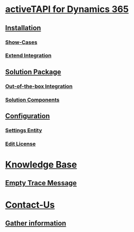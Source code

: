 # [activeTAPI for Dynamics 365](README.md)

## [Installation](admin/installation/README.md)
### [Show-Cases](admin/installation/usecase.md)
### [Extend Integration](admin/installation/extend-integration.md)
## [Solution Package](admin/solution/README.md)
### [Out-of-the-box Integration](admin/solution/oob_integration.md)
### [Solution Components](admin/solution/components.md)
## [Configuration](admin/configuration/README.md)
### [Settings Entity](admin/configuration/settingentity.md)
### [Edit License](admin/configuration/license.md)

# [Knowledge Base](kb/README.md)
## [Empty Trace Message](kb/emptymessageblock.md)

# [Contact-Us](kb/contact-us/README.md)
## [Gather information](kb/contact-us/gather-information.md)
